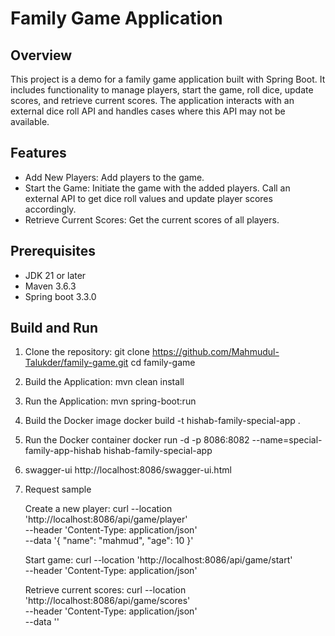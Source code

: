 # Family Game Application

## Overview

This project is a demo for a family game application built with Spring Boot. It includes functionality 
to manage players, start the game, roll dice, update scores, and retrieve current scores. The application interacts with an external dice roll API and handles cases where this API may not be available.
## Features

- Add New Players: Add players to the game.
- Start the Game: Initiate the game with the added players. Call an external API to get dice roll values and update player scores accordingly.
- Retrieve Current Scores: Get the current scores of all players.


## Prerequisites

- JDK 21 or later
- Maven 3.6.3
- Spring boot 3.3.0

## Build and Run

1. Clone the repository:
   git clone https://github.com/Mahmudul-Talukder/family-game.git
   cd family-game

2. Build the Application:
   mvn clean install

3. Run the Application:
   mvn spring-boot:run

4. Build the Docker image 
   docker build -t hishab-family-special-app .

5. Run the Docker container 
   docker run -d -p 8086:8082 --name=special-family-app-hishab  hishab-family-special-app

6. swagger-ui
   http://localhost:8086/swagger-ui.html

7. Request sample
   
   Create a new player:
   curl --location 'http://localhost:8086/api/game/player' \
   --header 'Content-Type: application/json' \
   --data '{
   "name": "mahmud",
   "age": 10
   }'

   Start game:
   curl --location 'http://localhost:8086/api/game/start' \
   --header 'Content-Type: application/json'

   Retrieve current scores:
   curl --location 'http://localhost:8086/api/game/scores' \
   --header 'Content-Type: application/json' \
   --data ''
   
   
